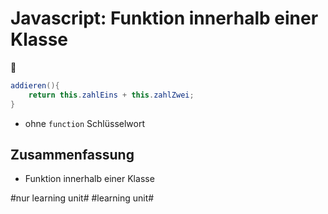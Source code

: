 # Javascript: Funktion innerhalb einer Klasse
🚙

```java
addieren(){
	return this.zahlEins + this.zahlZwei;
}
```

- ohne `function` Schlüsselwort

## Zusammenfassung
- Funktion innerhalb einer Klasse

#nur learning unit# #learning unit#